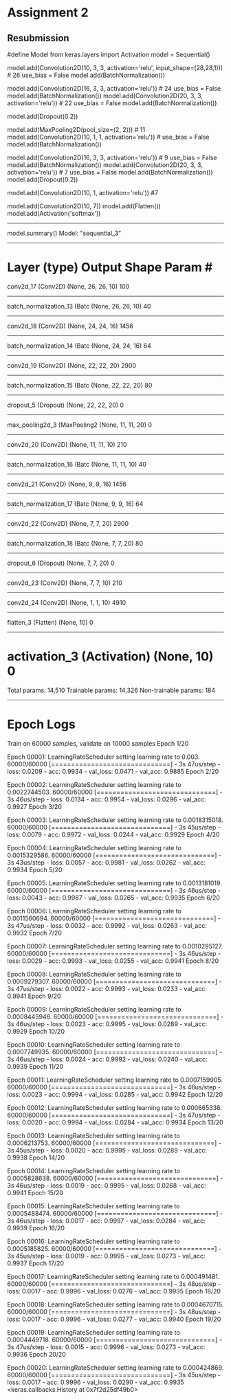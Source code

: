 # Assignment 2 
## Resubmission 

#define Model
from keras.layers import Activation
model = Sequential()

model.add(Convolution2D(10, 3, 3, activation='relu', input_shape=(28,28,1))) # 26
use_bias = False
model.add(BatchNormalization())

model.add(Convolution2D(16, 3, 3, activation='relu')) # 24
use_bias = False
model.add(BatchNormalization())
model.add(Convolution2D(20, 3, 3, activation='relu')) # 22
use_bias = False
model.add(BatchNormalization())

model.add(Dropout(0.2))

model.add(MaxPooling2D(pool_size=(2, 2))) # 11
model.add(Convolution2D(10, 1, 1, activation='relu')) # 
use_bias = False
model.add(BatchNormalization())

model.add(Convolution2D(16, 3, 3, activation='relu')) # 9
use_bias = False
model.add(BatchNormalization())
model.add(Convolution2D(20, 3, 3, activation='relu')) # 7
use_bias = False
model.add(BatchNormalization())
model.add(Dropout(0.2))

model.add(Convolution2D(10, 1, activation='relu')) #7

model.add(Convolution2D(10, 7))
model.add(Flatten())
model.add(Activation('softmax'))
********************************************************************************************************************

model.summary()
Model: "sequential_3"
_________________________________________________________________
Layer (type)                 Output Shape              Param #   
=================================================================
conv2d_17 (Conv2D)           (None, 26, 26, 10)        100       
_________________________________________________________________
batch_normalization_13 (Batc (None, 26, 26, 10)        40        
_________________________________________________________________
conv2d_18 (Conv2D)           (None, 24, 24, 16)        1456      
_________________________________________________________________
batch_normalization_14 (Batc (None, 24, 24, 16)        64        
_________________________________________________________________
conv2d_19 (Conv2D)           (None, 22, 22, 20)        2900      
_________________________________________________________________
batch_normalization_15 (Batc (None, 22, 22, 20)        80        
_________________________________________________________________
dropout_5 (Dropout)          (None, 22, 22, 20)        0         
_________________________________________________________________
max_pooling2d_3 (MaxPooling2 (None, 11, 11, 20)        0         
_________________________________________________________________
conv2d_20 (Conv2D)           (None, 11, 11, 10)        210       
_________________________________________________________________
batch_normalization_16 (Batc (None, 11, 11, 10)        40        
_________________________________________________________________
conv2d_21 (Conv2D)           (None, 9, 9, 16)          1456      
_________________________________________________________________
batch_normalization_17 (Batc (None, 9, 9, 16)          64        
_________________________________________________________________
conv2d_22 (Conv2D)           (None, 7, 7, 20)          2900      
_________________________________________________________________
batch_normalization_18 (Batc (None, 7, 7, 20)          80        
_________________________________________________________________
dropout_6 (Dropout)          (None, 7, 7, 20)          0         
_________________________________________________________________
conv2d_23 (Conv2D)           (None, 7, 7, 10)          210       
_________________________________________________________________
conv2d_24 (Conv2D)           (None, 1, 1, 10)          4910      
_________________________________________________________________
flatten_3 (Flatten)          (None, 10)                0         
_________________________________________________________________
activation_3 (Activation)    (None, 10)                0         
=================================================================
Total params: 14,510
Trainable params: 14,326
Non-trainable params: 184
_________________________________________________________________

# Epoch Logs

Train on 60000 samples, validate on 10000 samples
Epoch 1/20

Epoch 00001: LearningRateScheduler setting learning rate to 0.003.
60000/60000 [==============================] - 3s 47us/step - loss: 0.0209 - acc: 0.9934 - val_loss: 0.0471 - val_acc: 0.9885
Epoch 2/20

Epoch 00002: LearningRateScheduler setting learning rate to 0.0022744503.
60000/60000 [==============================] - 3s 46us/step - loss: 0.0134 - acc: 0.9954 - val_loss: 0.0296 - val_acc: 0.9927
Epoch 3/20

Epoch 00003: LearningRateScheduler setting learning rate to 0.0018315018.
60000/60000 [==============================] - 3s 45us/step - loss: 0.0079 - acc: 0.9972 - val_loss: 0.0244 - val_acc: 0.9929
Epoch 4/20

Epoch 00004: LearningRateScheduler setting learning rate to 0.0015329586.
60000/60000 [==============================] - 3s 43us/step - loss: 0.0057 - acc: 0.9981 - val_loss: 0.0262 - val_acc: 0.9934
Epoch 5/20

Epoch 00005: LearningRateScheduler setting learning rate to 0.0013181019.
60000/60000 [==============================] - 3s 46us/step - loss: 0.0043 - acc: 0.9987 - val_loss: 0.0265 - val_acc: 0.9935
Epoch 6/20

Epoch 00006: LearningRateScheduler setting learning rate to 0.0011560694.
60000/60000 [==============================] - 3s 47us/step - loss: 0.0032 - acc: 0.9992 - val_loss: 0.0263 - val_acc: 0.9932
Epoch 7/20

Epoch 00007: LearningRateScheduler setting learning rate to 0.0010295127.
60000/60000 [==============================] - 3s 46us/step - loss: 0.0029 - acc: 0.9993 - val_loss: 0.0255 - val_acc: 0.9941
Epoch 8/20

Epoch 00008: LearningRateScheduler setting learning rate to 0.0009279307.
60000/60000 [==============================] - 3s 47us/step - loss: 0.0022 - acc: 0.9993 - val_loss: 0.0233 - val_acc: 0.9941
Epoch 9/20

Epoch 00009: LearningRateScheduler setting learning rate to 0.0008445946.
60000/60000 [==============================] - 3s 46us/step - loss: 0.0023 - acc: 0.9995 - val_loss: 0.0289 - val_acc: 0.9929
Epoch 10/20

Epoch 00010: LearningRateScheduler setting learning rate to 0.0007749935.
60000/60000 [==============================] - 3s 46us/step - loss: 0.0024 - acc: 0.9992 - val_loss: 0.0240 - val_acc: 0.9939
Epoch 11/20

Epoch 00011: LearningRateScheduler setting learning rate to 0.0007159905.
60000/60000 [==============================] - 3s 46us/step - loss: 0.0023 - acc: 0.9994 - val_loss: 0.0285 - val_acc: 0.9942
Epoch 12/20

Epoch 00012: LearningRateScheduler setting learning rate to 0.000665336.
60000/60000 [==============================] - 3s 47us/step - loss: 0.0020 - acc: 0.9994 - val_loss: 0.0284 - val_acc: 0.9934
Epoch 13/20

Epoch 00013: LearningRateScheduler setting learning rate to 0.0006213753.
60000/60000 [==============================] - 3s 45us/step - loss: 0.0020 - acc: 0.9995 - val_loss: 0.0289 - val_acc: 0.9938
Epoch 14/20

Epoch 00014: LearningRateScheduler setting learning rate to 0.0005828638.
60000/60000 [==============================] - 3s 46us/step - loss: 0.0019 - acc: 0.9995 - val_loss: 0.0268 - val_acc: 0.9941
Epoch 15/20

Epoch 00015: LearningRateScheduler setting learning rate to 0.0005488474.
60000/60000 [==============================] - 3s 46us/step - loss: 0.0017 - acc: 0.9997 - val_loss: 0.0284 - val_acc: 0.9939
Epoch 16/20

Epoch 00016: LearningRateScheduler setting learning rate to 0.0005185825.
60000/60000 [==============================] - 3s 45us/step - loss: 0.0019 - acc: 0.9995 - val_loss: 0.0273 - val_acc: 0.9937
Epoch 17/20

Epoch 00017: LearningRateScheduler setting learning rate to 0.000491481.
60000/60000 [==============================] - 3s 48us/step - loss: 0.0017 - acc: 0.9996 - val_loss: 0.0276 - val_acc: 0.9935
Epoch 18/20

Epoch 00018: LearningRateScheduler setting learning rate to 0.0004670715.
60000/60000 [==============================] - 3s 48us/step - loss: 0.0017 - acc: 0.9996 - val_loss: 0.0277 - val_acc: 0.9940
Epoch 19/20

Epoch 00019: LearningRateScheduler setting learning rate to 0.0004449718.
60000/60000 [==============================] - 3s 47us/step - loss: 0.0015 - acc: 0.9996 - val_loss: 0.0273 - val_acc: 0.9936
Epoch 20/20

Epoch 00020: LearningRateScheduler setting learning rate to 0.000424869.
60000/60000 [==============================] - 3s 45us/step - loss: 0.0017 - acc: 0.9996 - val_loss: 0.0290 - val_acc: 0.9935
<keras.callbacks.History at 0x7f2d25df49b0>
